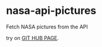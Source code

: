 # nasa-api-pictures

Fetch NASA pictures from the API

try on [GIT HUB PAGE](https://buumu8.github.io/nasa-api-pictures).
